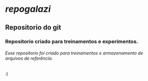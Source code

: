 # _repogalazi_
## Repositorio do git 
### Repositorio criado para treinamentos e experimentos.

###### Esse repositorio foi criado para treinamentos e armazenamento de arquivos de referência.

:)

